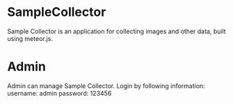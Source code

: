 SampleCollector
===============

Sample Collector is an application for collecting images and other data, built using meteor.js.


Admin
===============
Admin can manage Sample Collector. Login by following information:
username: admin
password: 123456